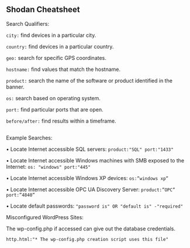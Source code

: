 ## Shodan Cheatsheet

Search Qualifiers:

```city:``` find devices in a particular city.

```country:``` find devices in a particular country.

```geo:``` search for specific GPS coordinates.

```hostname:``` find values that match the hostname.

```product:``` search the name of the software or product identified in the banner.

```os:``` search based on operating system.

```port:``` find particular ports that are open.

```before/after:``` find results within a timeframe.

##

Example Searches:

• Locate Internet accessible SQL servers: ```product:"SQL" port:"1433"```

• Locate Internet accessible Windows machines with SMB exposed to the Internet: ```os: "windows" port:"445"```

• Locate Internet accessible Windows XP devices: ```os:”windows xp”```

• Locate Internet accessible OPC UA Discovery Server: ```product:”OPC” port:”4840”```

• Locate default passwords: ```"password is" OR "default is" -"required"```

Misconfigured WordPress Sites:

The wp-config.php if accessed can give out the database credentials.

```http.html:"* The wp-config.php creation script uses this file"```
